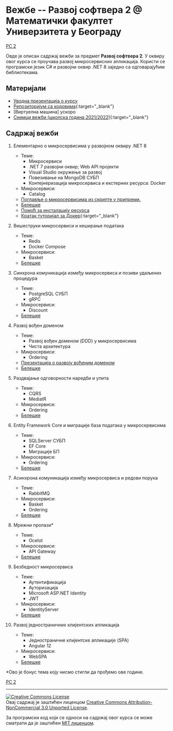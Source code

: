 # Вежбе -- Развој софтвера 2 @ Математички факултет Универзитета у Београду

[РС 2](../README.md)

Овде је описан садржај вежби за предмет **Развој софтвера 2**. У оквиру овог курса се проучава развој микросервисних апликација. Користи се програмски језик C# и развојни оквир .NET 8 заједно са одговарајућим библиотекама.

## Материјали

- [Уводна презентација о курсу](./o-kursu.pdf)
- [Репозиторијум са кодовима](https://github.com/MatfRS2/Vezbe-2023-2024){:target="_blank"}
- [Виртуелна машина] ускоро
- [Снимци вежби (школска година 2021/2022)](https://www.youtube.com/playlist?list=PL-Q7IuvfMEZwmSUJ4z65yyyWgXBgHBoiW){:target="_blank"}

## Садржај вежби

1. Елементарно о микросервисима у развојном оквиру .NET 8
    - Теме:
        - Микросервиси
        - .NET 7 развојни оквир; Web API пројекти
        - Visual Studio окружење за развој
        - Повезивање на MongoDB СУБП
        - Контејнеризација микросервиса и екстерних ресурса: Docker
    - Микросервиси:
        - Catalog
    - [Поглавље о микросервисима из скрипте у припреми.](./ukratko-o-mikroservisima.pdf)
    - [Белешке](./beleske.pdf#page=3)
	- [Помоћ за инсталацију ресурса](./pomoc-za-instalaciju.pdf)
	- [Кратак туторијал за Докер](https://github.com/Robotmurlock/MATF-AZRS/tree/main/tema07_docker){:target="_blank"}

1. Вишеструки микросервиси и кеширање података
    - Теме:
        - Redis
        - Docker Compose
    - Микросервиси:
        - Basket
    - [Белешке](./beleske.pdf#page=7)

1. Синхрона комуникација између микросервиса и позиви удаљених процедура
    - Теме:
        - PostgreSQL СУБП
        - gRPC
    - Микросервиси:
        - Discount
    - [Белешке](./beleske.pdf#page=14)

1. Развој вођен доменом
    - Теме:
        - Развој вођен доменом (DDD) у микросервисима
        - Чиста архитектура
    - Микросервиси:
        - Ordering
    - [Презентација о развоју вођеним доменом](./ddd.pdf)
    - [Белешке](./beleske.pdf#page=23)

1. Раздвајање одговорности наредби и упита
    - Теме:
        - CQRS
        - MediatR
    - Микросервиси:
        - Ordering
    - [Белешке](./beleske.pdf#page=23)


1. Entity Framework Core и миграције база података у микросервисима
    - Теме:
        - SQLServer СУБП
        - EF Core
        - Миграције БП
    - Микросервиси:
        - Ordering
    - [Белешке](./beleske.pdf#page=29)

1. Асинхрона комуникација између микросервиса и редови порука
    - Теме:
        - RabbitMQ
    - Микросервиси:
        - Basket
        - Ordering
    - [Белешке](./beleske.pdf#page=33)

1. Мрежни пролази*
    - Теме:
        - Ocelot
    - Микросервиси:
        - API Gateway
    - [Белешке](./beleske.pdf#page=38)

1. Безбедност микросервиса
    - Теме:
        - Аутентификација
        - Ауторизација
        - Microsoft ASP.NET Identity
        - JWT
    - Микросервиси:
        - IdentityServer
    - [Белешке](./beleske.pdf#page=42)

1. Развој једностраничних клијентских апликација
    - Теме:
        - Једностраничне клијентске апликације (SPA)
        - Angular 12
    - Микросервиси:
        - WebSPA
    - [Белешке](./beleske.pdf#page=54)

*Ово је бонус тема коју нисмо стигли да прођемо ове године.

[РС 2](../README.md)

---

<a rel="license" href="http://creativecommons.org/licenses/by-nc/3.0/"><img alt="Creative Commons License" style="border-width:0" src="https://i.creativecommons.org/l/by-nc/3.0/88x31.png" /></a><br />Овај садржај је заштићен лиценцом <a rel="license" href="http://creativecommons.org/licenses/by-nc/3.0/">Creative Commons Attribution-NonCommercial 3.0 Unported License</a>.

За програмски код који се односи на садржај овог курса се може сматрати да је заштићен [MIT лиценцом](/LICENSE).